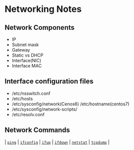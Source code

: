 # Networking Notes

## Network Components

* IP
* Subnet mask
* Gateway
* Static vs DHCP
* Interface(NIC)
* Interface MAC

## Interface configuration files

* /etc/nsswitch.conf
* /etc/hosts
* /etc/sysconfig/network(Cenos6) /etc/hostname(centos7)
* /etc/sysconfig/network-scripts/
* /etc/resolv.conf

## Network Commands

| [`ping`](#ping) | [`ifconfig`](#ifconfig) | [`ifup`](#ifup) | [`ifdown`](#ifdown) | [`netstat`](#netstat) | [`tcpdump`](#tcpdump) |
